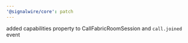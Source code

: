 ```yaml
---
'@signalwire/core': patch
---
```


added capabilities property to CallFabricRoomSession and `call.joined` event
